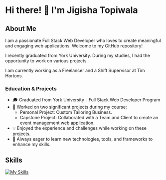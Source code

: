 # Hi there! 👋 I'm Jigisha Topiwala

## About Me

I am a passionate Full Stack Web Developer who loves to create meaningful and engaging web applications. Welcome to my GitHub repository!

I recently graduated from York University. During my studies, I had the opportunity to work on various projects.

I am currently working as a Freelancer and a Shift Supervisor at Tim Hortons.

### Education & Projects

- 🎓 Graduated from York University - Full Stack Web Developer Program
- 🚀 Worked on two significant projects during my course:
   - Personal Project: Custom Tailoring Business.
   - Capstone Project: Collaborated with a Team and Client to create an event management web application.
- 💡 Enjoyed the experience and challenges while working on these projects.
- 🌟 Always eager to learn new technologies, tools, and frameworks to enhance my skills.

## Skills

[![My Skills](https://skillicons.dev/icons?i=html,css,javascript,bootstrap,tailwindcss,react,replit,vite,nodejs,expressjs,figma,mysql,docker,supabase,git,github,vscode,gcp,heroku,netlify&perline=5&theme=light)](https://skillicons.dev)




<!-- 
I am a Full Stack Web Developer recently graduated from York University. I worked on two projects in the course, Personal project and Capstone project with a Team and Client. I enjoyed working on the projects. Always ready to learn new technologies, tools and frameworks.
-->





 
<!--
**topiwalaj/topiwalaj** is a ✨ _special_ ✨ repository because its `README.md` (this file) appears on your GitHub profile.

Here are some ideas to get you started:

- 🔭 I’m currently working on ...
- 🌱 I’m currently learning ...
- 👯 I’m looking to collaborate on ...
- 🤔 I’m looking for help with ...
- 💬 Ask me about ...
- 📫 How to reach me: ...
- 😄 Pronouns: ...
- ⚡ Fun fact: ...
-->
